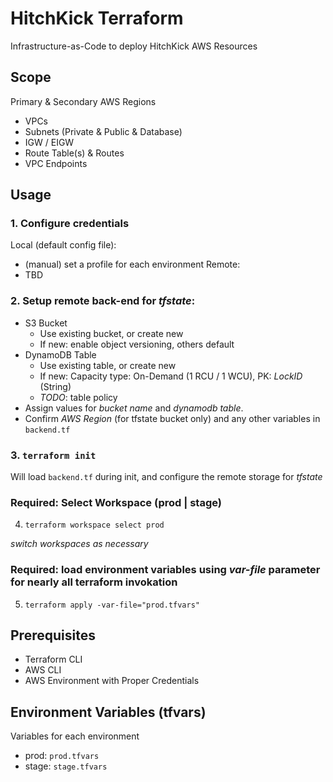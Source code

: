 # HitchKick Terraform
Infrastructure-as-Code to deploy HitchKick AWS Resources

## Scope
Primary & Secondary AWS Regions

* VPCs
* Subnets (Private & Public & Database)
* IGW / EIGW
* Route Table(s) & Routes
* VPC Endpoints

## Usage
### 1. Configure credentials
Local (default config file):
* (manual) set a profile for each environment
Remote:
* TBD

### 2. Setup remote back-end for *tfstate*:
* S3 Bucket 
  - Use existing bucket, or create new
  - If new: enable object versioning, others default
* DynamoDB Table
  - Use existing table, or create new
  - If new: Capacity type: On-Demand (1 RCU / 1 WCU), PK: *LockID* (String)
  - *TODO*: table policy
* Assign values for _bucket name_ and _dynamodb table_.
* Confirm _AWS Region_ (for tfstate bucket only) and any other variables in `backend.tf`

### 3. `terraform init`
Will load `backend.tf` during init, and configure the remote storage for *tfstate*

### Required: Select Workspace (prod | stage)
4. `terraform workspace select prod`

_*switch workspaces as necessary*_

### Required: load environment variables using _var-file_ parameter for nearly all terraform invokation
5. `terraform apply -var-file="prod.tfvars"`

## Prerequisites
* Terraform CLI
* AWS CLI
* AWS Environment with Proper Credentials

## Environment Variables (tfvars)
Variables for each environment 
* prod: `prod.tfvars`
* stage: `stage.tfvars`